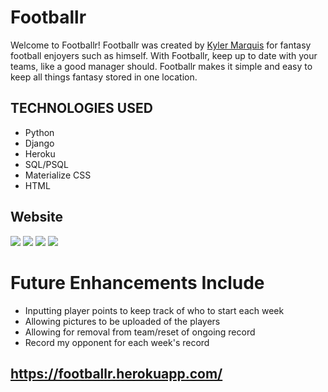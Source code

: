 # Footballr

Welcome to Footballr! Footballr was created by [Kyler Marquis](https://www.linkedin.com/in/kylermarquis/) for fantasy football enjoyers such as himself.
With Footballr, keep up to date with your teams, like a good manager should. Footballr makes it simple and easy to keep all things fantasy stored in one location.

## TECHNOLOGIES USED

- Python
- Django 
- Heroku
- SQL/PSQL
- Materialize CSS
- HTML

## Website
![](https://imgur.com/2nzEved.png)
![](https://imgur.com/TMtgoZm.png)
![](https://imgur.com/vb9uWCb.png)
![](https://imgur.com/ieN5TGe.png)

# Future Enhancements Include
- Inputting player points to keep track of who to start each week
- Allowing pictures to be uploaded of the players
- Allowing for removal from team/reset of ongoing record
- Record my opponent for each week's record

## https://footballr.herokuapp.com/
